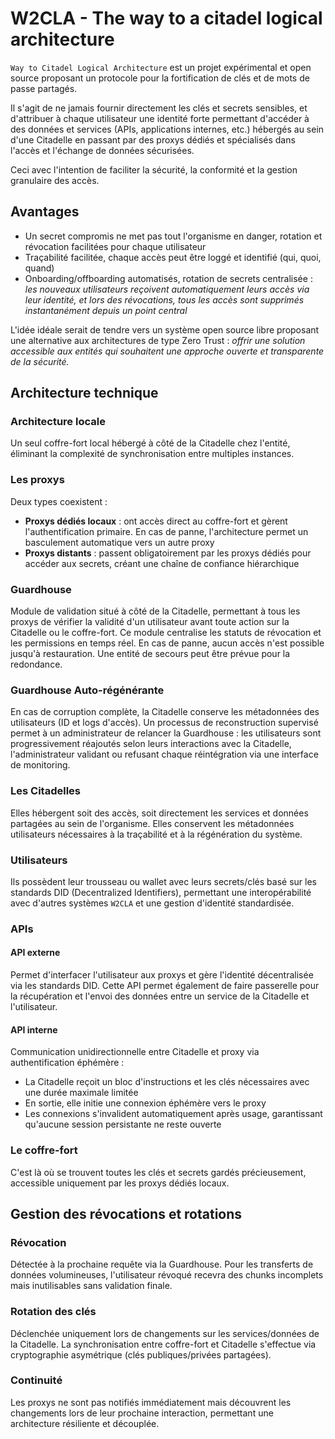 # W2CLA - The way to a citadel logical architecture

`Way to Citadel Logical Architecture` est un projet expérimental et open source proposant un protocole pour la fortification de clés et de mots de passe partagés.

Il s'agit de ne jamais fournir directement les clés et secrets sensibles, et d'attribuer à chaque utilisateur une identité forte permettant d'accéder à des données et services (APIs, applications internes, etc.) hébergés au sein d'une Citadelle en passant par des proxys dédiés et spécialisés dans l'accès et l'échange de données sécurisées.

Ceci avec l'intention de faciliter la sécurité, la conformité et la gestion granulaire des accès.

## Avantages

- Un secret compromis ne met pas tout l'organisme en danger, rotation et révocation facilitées pour chaque utilisateur
- Traçabilité facilitée, chaque accès peut être loggé et identifié (qui, quoi, quand)
- Onboarding/offboarding automatisés, rotation de secrets centralisée : *les nouveaux utilisateurs reçoivent automatiquement leurs accès via leur identité, et lors des révocations, tous les accès sont supprimés instantanément depuis un point central*

L'idée idéale serait de tendre vers un système open source libre proposant une alternative aux architectures de type Zero Trust : *offrir une solution accessible aux entités qui souhaitent une approche ouverte et transparente de la sécurité.*

## Architecture technique

### Architecture locale
Un seul coffre-fort local hébergé à côté de la Citadelle chez l'entité, éliminant la complexité de synchronisation entre multiples instances.

### Les proxys
Deux types coexistent :
- **Proxys dédiés locaux** : ont accès direct au coffre-fort et gèrent l'authentification primaire. En cas de panne, l'architecture permet un basculement automatique vers un autre proxy
- **Proxys distants** : passent obligatoirement par les proxys dédiés pour accéder aux secrets, créant une chaîne de confiance hiérarchique

### Guardhouse
Module de validation situé à côté de la Citadelle, permettant à tous les proxys de vérifier la validité d'un utilisateur avant toute action sur la Citadelle ou le coffre-fort. Ce module centralise les statuts de révocation et les permissions en temps réel. En cas de panne, aucun accès n'est possible jusqu'à restauration. Une entité de secours peut être prévue pour la redondance.

### Guardhouse Auto-régénérante
En cas de corruption complète, la Citadelle conserve les métadonnées des utilisateurs (ID et logs d'accès). Un processus de reconstruction supervisé permet à un administrateur de relancer la Guardhouse : les utilisateurs sont progressivement réajoutés selon leurs interactions avec la Citadelle, l'administrateur validant ou refusant chaque réintégration via une interface de monitoring.

### Les Citadelles
Elles hébergent soit des accès, soit directement les services et données partagées au sein de l'organisme. Elles conservent les métadonnées utilisateurs nécessaires à la traçabilité et à la régénération du système.

### Utilisateurs
Ils possèdent leur trousseau ou wallet avec leurs secrets/clés basé sur les standards DID (Decentralized Identifiers), permettant une interopérabilité avec d'autres systèmes `W2CLA` et une gestion d'identité standardisée.

### APIs

#### API externe
Permet d'interfacer l'utilisateur aux proxys et gère l'identité décentralisée via les standards DID. Cette API permet également de faire passerelle pour la récupération et l'envoi des données entre un service de la Citadelle et l'utilisateur.

#### API interne
Communication unidirectionnelle entre Citadelle et proxy via authentification éphémère :
- La Citadelle reçoit un bloc d'instructions et les clés nécessaires avec une durée maximale limitée
- En sortie, elle initie une connexion éphémère vers le proxy
- Les connexions s'invalident automatiquement après usage, garantissant qu'aucune session persistante ne reste ouverte

### Le coffre-fort
C'est là où se trouvent toutes les clés et secrets gardés précieusement, accessible uniquement par les proxys dédiés locaux.

## Gestion des révocations et rotations

### Révocation
Détectée à la prochaine requête via la Guardhouse. Pour les transferts de données volumineuses, l'utilisateur révoqué recevra des chunks incomplets mais inutilisables sans validation finale.

### Rotation des clés
Déclenchée uniquement lors de changements sur les services/données de la Citadelle. La synchronisation entre coffre-fort et Citadelle s'effectue via cryptographie asymétrique (clés publiques/privées partagées).

### Continuité
Les proxys ne sont pas notifiés immédiatement mais découvrent les changements lors de leur prochaine interaction, permettant une architecture résiliente et découplée.

